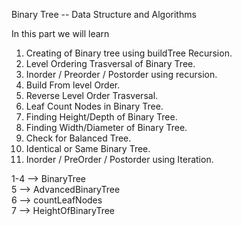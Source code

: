<span color="red" >Binary Tree -- Data Structure and Algorithms</span>

In this part we will learn 
1. Creating of Binary tree using buildTree Recursion.
2. Level Ordering Trasversal of Binary Tree.
3. Inorder / Preorder / Postorder using recursion.
4. Build From level Order.
5. Reverse Level Order Trasversal.
6. Leaf Count Nodes in Binary Tree.
7. Finding Height/Depth of Binary Tree.
8. Finding Width/Diameter of Binary Tree.
9. Check for Balanced Tree.
10. Identical or Same Binary Tree.
11. Inorder / PreOrder / Postorder using Iteration.


1-4 --> BinaryTree  <br>
5 -->   AdvancedBinaryTree  <br>
6 -->   countLeafNodes  <br>
7 -->   HeightOfBinaryTree <br>
  
